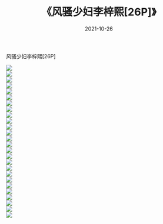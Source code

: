 ﻿---
layout: post
title:  《风骚少妇李梓熙[26P]》
date:   2021-10-26
img: http://img.660000.xyz/Sharelink/性感/2021/风骚少妇李梓熙[26P]/000.jpg
categories: [美女, 清纯, 唯美]
---

风骚少妇李梓熙[26P]

  ![](http://img.660000.xyz/Sharelink/性感/2021/风骚少妇李梓熙[26P]/001.jpg) <br> ![](http://img.660000.xyz/Sharelink/性感/2021/风骚少妇李梓熙[26P]/002.jpg) <br> ![](http://img.660000.xyz/Sharelink/性感/2021/风骚少妇李梓熙[26P]/003.jpg) <br> ![](http://img.660000.xyz/Sharelink/性感/2021/风骚少妇李梓熙[26P]/004.jpg) <br> ![](http://img.660000.xyz/Sharelink/性感/2021/风骚少妇李梓熙[26P]/005.jpg) <br> ![](http://img.660000.xyz/Sharelink/性感/2021/风骚少妇李梓熙[26P]/006.jpg) <br> ![](http://img.660000.xyz/Sharelink/性感/2021/风骚少妇李梓熙[26P]/007.jpg) <br> ![](http://img.660000.xyz/Sharelink/性感/2021/风骚少妇李梓熙[26P]/008.jpg) <br> ![](http://img.660000.xyz/Sharelink/性感/2021/风骚少妇李梓熙[26P]/009.jpg) <br> ![](http://img.660000.xyz/Sharelink/性感/2021/风骚少妇李梓熙[26P]/010.jpg) <br> ![](http://img.660000.xyz/Sharelink/性感/2021/风骚少妇李梓熙[26P]/011.jpg) <br> ![](http://img.660000.xyz/Sharelink/性感/2021/风骚少妇李梓熙[26P]/012.jpg) <br> ![](http://img.660000.xyz/Sharelink/性感/2021/风骚少妇李梓熙[26P]/013.jpg) <br> ![](http://img.660000.xyz/Sharelink/性感/2021/风骚少妇李梓熙[26P]/014.jpg) <br> ![](http://img.660000.xyz/Sharelink/性感/2021/风骚少妇李梓熙[26P]/015.jpg) <br> ![](http://img.660000.xyz/Sharelink/性感/2021/风骚少妇李梓熙[26P]/016.jpg) <br> ![](http://img.660000.xyz/Sharelink/性感/2021/风骚少妇李梓熙[26P]/017.jpg) <br> ![](http://img.660000.xyz/Sharelink/性感/2021/风骚少妇李梓熙[26P]/018.jpg) <br> ![](http://img.660000.xyz/Sharelink/性感/2021/风骚少妇李梓熙[26P]/019.jpg) <br> ![](http://img.660000.xyz/Sharelink/性感/2021/风骚少妇李梓熙[26P]/020.jpg) <br> ![](http://img.660000.xyz/Sharelink/性感/2021/风骚少妇李梓熙[26P]/021.jpg) <br> ![](http://img.660000.xyz/Sharelink/性感/2021/风骚少妇李梓熙[26P]/022.jpg) <br> ![](http://img.660000.xyz/Sharelink/性感/2021/风骚少妇李梓熙[26P]/023.jpg) <br> ![](http://img.660000.xyz/Sharelink/性感/2021/风骚少妇李梓熙[26P]/024.jpg) <br> ![](http://img.660000.xyz/Sharelink/性感/2021/风骚少妇李梓熙[26P]/025.jpg) <br> ![](http://img.660000.xyz/Sharelink/性感/2021/风骚少妇李梓熙[26P]/026.jpg) <br>